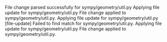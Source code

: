 File change parsed successfully for sympy/geometry/util.py
Applying file update for sympy/geometry/util.py
File change applied to sympy/geometry/util.py.
Applying file update for sympy/geometry/util.py
[file-update] Failed to find match for sympy/geometry/util.py.
Applying file update for sympy/geometry/util.py
File change applied to sympy/geometry/util.py.
